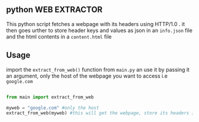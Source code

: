 ## python WEB EXTRACTOR

This python script fetches a webpage with its headers using HTTP/1.0 . it then goes urther to store header keys and values as json in an `info.json` file and the html contents in a `content.html` file

## Usage

import the `extract_from_web()` function from `main.py` an use it by passing it an argument, only the host of the webpage you want to access i.e `google.com`

```python

from main import extract_from_web

myweb = "google.com" #only the host 
extract_from_web(myweb) #this will get the webpage, store its headers in a json and contents in a html file
```
